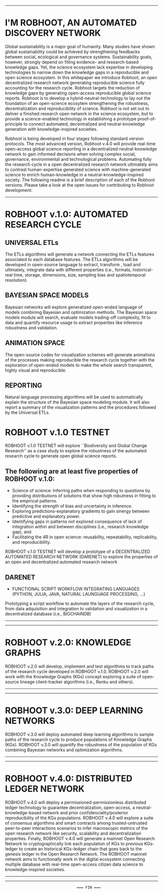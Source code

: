 _______________________________________________________________________________________________________________________________________________________________________________________

# I'M ROBHOOT, AN AUTOMATED DISCOVERY NETWORK 

Global sustainability is a major goal of humanity. Many studies have shown global sustainability could be achieved by strengthening feedbacks between social, ecological and governance systems. Sustainability goals, however, strongly depend on filling evidence- and research-based knowledge gaps. Yet, the science ecosystem lack expertise in developing technologies to narrow down the knowledge gaps in a reproducible and open science ecosystem. In this whitepaper we introduce Robhoot, an open decentralized research network generating reproducible science fully accounting for the research cycle. Robhoot targets the reduction of knowledge gaps by generating open-access reproducible global science reports. Robhoot is to develop a hybrid-neutral-technology to lay out the foundation of an open-science ecosytem strengthening the robustness, decentralization and reproducibility of science. Robhoot is not set out to deliver a finished research open network in the science ecosystem, but to provide a science-enabled technology in establishing a prototype proof-of-principle to connect automated, decentralized and neutral-knowledge generation with knowledge-inspired societies.

Robhoot is being developed in four stages following standard version protocols. The most advanced version, Robhoot v.4.0 will provide real-time open-access global science reporting in a decentralized neutral-knowledge network to gain informed decisions when solving complex social, governance, environmental and technological problems. Automating fully the research cycle in a open decentralized research network ultimately aims to contrast human-expertise generated science with machine-generated science to enrich human-knowledge in a neutral-knowledge-inspired society. The following readme is a brief description of each of the Robhoot versions. Please take a look at the open issues for contributing to Robhoot development:
_______________________________________________________________________________________________________________________________________________________________________________________


# ROBHOOT v.1.0: AUTOMATED RESEARCH CYCLE

 
## UNIVERSAL ETLs

The ETLs algorithms will generate a network connecting the ETLs features associated to each database features. The ETLs algorithms will be developed in open-source language to extract, transform , load and ultimately, integrate data with different properties (i.e., formats, historical-real time, storage, dimensions, size, sampling bias and spatiotemporal resolution). 

## BAYESIAN SPACE MODELS

Bayesian networks will explore generalized open-ended language of models combining Bayesian and optimization methods. The Bayesian space models module will search, evaluate models trading-off complexity, fit to data and quantify resource usage to extract properties like inference robustness and validation.
 
## ANIMATION SPACE

The open-source codes for visualization schemes will generate animations of the processes making reproducible the research cycle together with the exploration of open-ended models to make the whole search transparent, highly visual and reproducible.

## REPORTING

Natural language processing algorithms will be used to automatically explain the structure of the Bayesian space modeling module. It will also report a summary of the visualization patterns and the procedures followed by the Universal ETLs.


# ROBHOOT v.1.0 TESTNET

ROBHOOT v.1.0 TESTNET will explore ``Biodiversity and Global Change Research'' as a case study to explore the robustness of the automated research cycle to generate open global science reports.

## The following are at least five properties of ROBHOOT v.1.0:

* Science of science: Inferring paths when responding to questions by providing distributions of solutions that show high robutness in fitting to the empirical patterns.
* Identifying the strength of bias and uncertainty in inference.
* Exploring predictions-explanatory gradients to gain sinergy between predictive and explanatory power.
* Identifying gaps in patterns not explored consequence of lack of integration within and between disciplines (i.e., research knowledge gap), and
* Facilitating the 4R in open science: reusability, repeatability, replicability, and reproducibility.


ROBHOOT v.1.0 TESTNET will develop a prototype of a DECENTRALIZED AUTOMATED RESEARCH NETWORK (DARENET) to explore the properties of an open and decentralized automated research network

## DARENET

* FUNCTIONAL SCRIPT WORKFLOW INTEGRATING LANGUAGES (PYTHON, JULIA, JAVA, NATURAL LAUNGUAGE PROCESSING, ...)

Prototyping a script workflow to automate the layers of the research cycle, from data adquisition and integration to validation and visualization in a decentralized database (i.e., BIGCHAINDB)
______________________________________________________________________________________________________________________________________________________________________________________



__________________________________________________________________________________________________________________________________________________________________________________

# ROBHOOT v.2.0: KNOWLEDGE GRAPHS

ROBHOOT v.2.0 will develop, implement and test algorithms to track paths of the research cycle developed in ROBHOOT v.1.0. ROBHOOT v.2.0 will work with the Knowledge Graphs (KGs) concept exploring a suite of open-source lineage client-tracker algorithms (i.e., Renku and others).

__________________________________________________________________________________________________________________________________________________________________________________




____________________________________________________________________________________________________________________________________________________________________________________


# ROBHOOT v.3.0: DEEP LEARNING NETWORKS

ROBHOOT v.3.0 will deploy automated deep learning algorithms to sample paths of the research cycle to produce populations of Knowledge Graphs (KGs). ROBHOOT v.3.0 will quantify the robustness of the population of KGs combining Bayesian networks and optimization algorithms. 

____________________________________________________________________________________________________________________________________________________________________________________




____________________________________________________________________________________________________________________________________________________________________________________


# ROBHOOT v.4.0: DISTRIBUTED LEDGER NETWORK

ROBHOOT v.4.0 will deploy a permissioned-permissionless distributed ledger technology to guarantee decentralization, open-access, a neutral-knowledge-based network and prior confidenciality/posterior reproducibility of the KGs populations. ROBHOOT v.4.0 will explore a suite of consensus algorithms and smart contracts among trusted-untrusted peer-to-peer interactions scenarios to infer macroscopic metrics of the open research network like security, scalability and decentralization properties. Finally, ROBHOOT v.4.0 will generate a mainnet Open Research Network to cryptographically link each population of KGs to previous KGs-ledger to create an historical KGs-ledger chain that goes back to the genesis ledger in the Open Research Network. The ROBHOOT mainnet network aims to functionally work in the digital ecosystem connecting multiple database with real-time open-access citizen data science to knowledge-inspired societies.

____________________________________________________________________________________________________________________________________________________________________________________



____________________________________________________________________________________________



                                     === FIN ===
